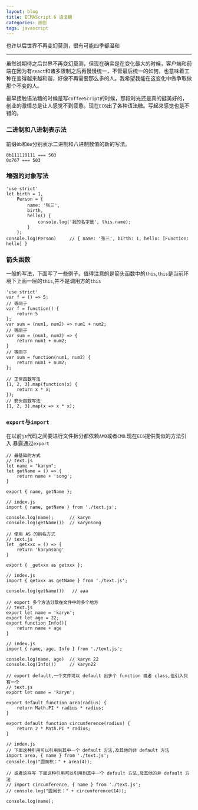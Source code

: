 ```yaml
---
layout: blog
title: ECMAScript 6 语法糖
categories: 原创
tags: javascript
---
```


也许以后世界不再变幻莫测，很有可能四季都温和

<!--more-->

* * *

虽然说期待之后世界不再变幻莫测，但现在确实是在变化最大的时候，客户端和前端在因为有`react`和诸多限制之后再慢慢统一，不管最后统一的如何，也意味着工种在变得越来越和谐，好像不再需要那么多的人。我希望我能在这变化中做争取做那个不变的人。

最早接触语法糖的时候是写`coffeeScript`的时候，那段时光还是真的挺美好的，创业的激情总是让人感觉不到疲惫。现在`EC6`出了各种语法糖。写起来感觉也是不错的。

### 二进制和八进制表示法

前缀`0b`和`0o`分别表示二进制和八进制数值的新的写法。

    0b111110111 === 503
    0o767 === 503

### 增强的对象写法

    'use strict'
    let birth = 1,
        Person = {
            name: '张三',
            birth,
            hello() {
                console.log('我的名字是', this.name);
            }
        };
    console.log(Person)     // { name: '张三', birth: 1, hello: [Function: hello] }

### 箭头函数

一般的写法，下面写了一些例子。值得注意的是箭头函数中的`this`,`this`是当前环境下上面一层的`this`,并不是调用方的`this`

    'use strict'
    var f = () => 5;
    // 等同于
    var f = function() {
        return 5
    };
    var sum = (num1, num2) => num1 + num2;
    // 等同于
    var sum = (num1, num2) => {
        return num1 + num2;
    }
    // 等同于
    var sum = function(num1, num2) {
        return num1 + num2;
    };

    // 正常函数写法
    [1, 2, 3].map(function(x) {
        return x * x;
    });
    // 箭头函数写法
    [1, 2, 3].map(x => x * x);

### `export`与`import`

在以前`js`代码之间要进行文件拆分都依赖`AMD`或者`CMD`.现在`EC6`提供类似的方法引入.暴露通过`export`

    // 最基础的方式
    // text.js
    let name = "karyn";
    let getName = () => {
        return name + 'song';
    }

    export { name, getName };

    // index.js
    import { name, getName } from './text.js';

    console.log(name);      // karyn
    console.log(getName())  // karynsong

    // 使用 AS 的别名方式
    // text.js
    let _getxxx = () => {
        return 'karynsong'
    }

    export { _getxxx as getxxx };

    // index.js
    import { getxxx as getName } from './text.js';

    console.log(getName())   // aaa

    // export 多个方法分散在文件中的多个地方
    // text.js
    export let name = 'karyn';
    export let age = 22;
    export function Info(){
        return name + age
    }

    // index.js
    import { name, age, Info } from './text.js';

    console.log(name, age)  // karyn 22
    console.log(Info())     // karyn22

    // export default,一个文件可以 default 出多个 function 或者 class,但引入只有一个
    // text.js
    export let name = 'karyn';

    export default function area(radius) {
        return Math.PI * radius * radius;
    }

    export default function circumference(radius) {
        return 2 * Math.PI * radius;
    }

    // index.js
    // 下面这种引用可以引用到其中一个 default 方法,及其他的非 default 方法
    import area, { name } from './text.js';
    console.log("圆面积：" + area(4));

    // 或者这样写 下面这种引用可以引用到其中一个 default 方法,及其他的非 default 方法
    // import circumference, { name } from './text.js';
    // console.log("圆周长：" + circumference(14));

    console.log(name);

